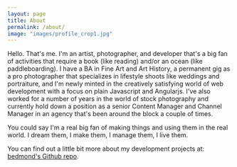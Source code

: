```yaml
---
layout: page
title: About
permalink: /about/
image: "images/profile_crop1.jpg"
---
```

Hello. That's me.  I'm an artist, photographer, and developer that's a big fan of activities that require a book (like reading) and/or an ocean (like paddleboarding). I have a BA in Fine Art and Art History, a permanent gig as a pro photographer that specializes in lifestyle shoots like weddings and portraiture, and I'm newly minted in the creatively satisfying world of web development with a focus on plain Javascript and Angularjs.  I've also worked for a number of years in the world of stock photography and currently hold down a position as a senior Content Manager and Channel Manager in an agency that's been around the block a couple of times.

You could say I'm a real big fan of making things and using them in the real world. I dream them, I make them, I manage them, I live them.

You can find out a little bit more about my development projects at:  [bedmond's Github repo][bedmond-gh]. 

[bedmond-gh]: https://github.com/bedmond
